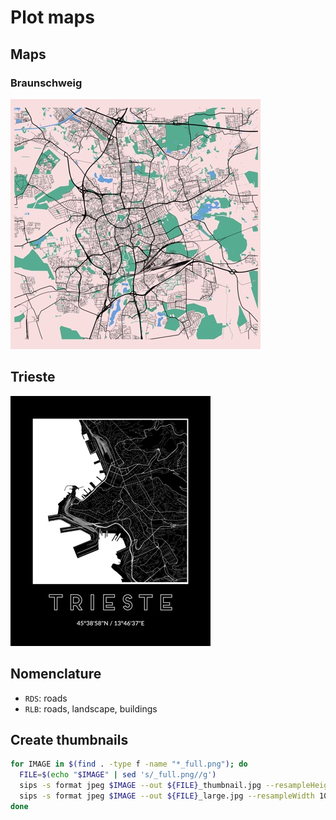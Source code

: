 # Plot maps

## Maps

### Braunschweig

[![RLB-01](braunschweig/rlb-01/map_thumbnail.jpg)](braunschweig/rlb-01)

## Trieste

[![RDS-01](trieste/rds-01/map_decorated_thumbnail.jpg)](trieste/rds-01)

## Nomenclature

- `RDS`: roads
- `RLB`: roads, landscape, buildings

## Create thumbnails

```sh
for IMAGE in $(find . -type f -name "*_full.png"); do
  FILE=$(echo "$IMAGE" | sed 's/_full.png//g')
  sips -s format jpeg $IMAGE --out ${FILE}_thumbnail.jpg --resampleHeight 400 -s formatOptions 80
  sips -s format jpeg $IMAGE --out ${FILE}_large.jpg --resampleWidth 1000 -s formatOptions 80
done
```

